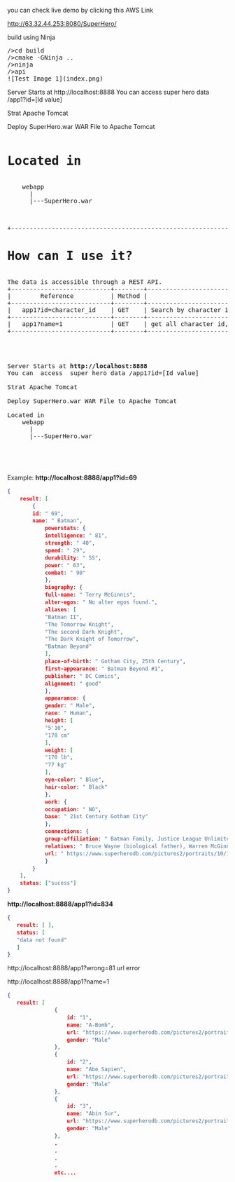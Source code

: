 you can check live demo by clicking this  AWS  Link

http://63.32.44.253:8080/SuperHero/

build using Ninja
<pre>
/>cd build
/>cmake -GNinja ..
/>ninja
/>api
![Test Image 1](index.png)
</pre>
Server Starts at http://localhost:8888
You can  access  super hero data /app1?id=[Id value]
 
Strat Apache Tomcat 
 
Deploy SuperHero.war WAR File to Apache Tomcat 
<pre>
<h1>Located in</h1>
	webapp
	  |
	  |---SuperHero.war
	   
</pre>
<pre> 
+------------------------------------------------------------------------------------------------------------------------------------------------------------------+
<h1>How can I use it?</h1>
The data is accessible through a REST API.
+---------------------------+--------+------------------------------------------------------------------+
|        Reference          | Method |                         Purpose                                  |
+---------------------------+--------+------------------------------------------------------------------+ 
|   app1?id=character_id    | GET    | Search by character id. Returns all information of the character.|
+---------------------------+--------+------------------------------------------------------------------+
|   app1?name=1             | GET    | get all character id,name,gender,url from database               |
+---------------------------+--------+------------------------------------------------------------------+ 
	
 


Server Starts at <strong>http://localhost:8888</strong>
You can  access  super hero data /app1?id=[Id value]
 
Strat Apache Tomcat 
 
Deploy SuperHero.war WAR File to Apache Tomcat 

Located in
	webapp
	  |
	  |---SuperHero.war
	   
 
 
 
</pre>
Example:
<strong>http://localhost:8888/app1?id=69</strong>
```json
{
	result: [
		{
		id: " 69",
		name: " Batman",
			powerstats: {
			intelligence: " 81",
			strength: " 40",
			speed: " 29",
			durability: " 55",
			power: " 63",
			combat: " 90"
			},
			biography: {
			full-name: " Terry McGinnis",
			alter-egos: " No alter egos found.",
			aliases: [
			"Batman II",
			"The Tomorrow Knight",
			"The second Dark Knight",
			"The Dark Knight of Tomorrow",
			"Batman Beyond"
			],
			place-of-birth: " Gotham City, 25th Century",
			first-appearance: " Batman Beyond #1",
			publisher: " DC Comics",
			alignment: " good"
			},
			appearance: {
			gender: " Male",
			race: " Human",
			height: [
			"5'10",
			"178 cm"
			],
			weight: [
			"170 lb",
			"77 kg"
			],
			eye-color: " Blue",
			hair-color: " Black"
			},
			work: {
			occupation: " NO",
			base: " 21st Century Gotham City"
			},
			connections: {
			group-affiliation: " Batman Family, Justice League Unlimited",
			relatives: " Bruce Wayne (biological father), Warren McGinnis (father, deceased), Mary McGinnis (mother), Matt McGinnis (brother)",
			url: " https://www.superherodb.com/pictures2/portraits/10/100/10441.jpg"
			}
		}
	],
	status: ["sucess"]
}
```

 
 <strong>http://localhost:8888/app1?id=834</strong>
 ```json
 {
	result: [ ],
	status: [
	"data not found"
	]
}
```
http://localhost:8888/app1?wrong=81
 url error

http://localhost:8888/app1?name=1
 ```json
{
	result: [
				{
					id: "1",
					name: "A-Bomb",
					url: "https://www.superherodb.com/pictures2/portraits/10/100/10060.jpg",
					gender: "Male"
				},
				{
					id: "2",
					name: "Abe Sapien",
					url: "https://www.superherodb.com/pictures2/portraits/10/100/956.jpg",
					gender: "Male"
				},
				{
					id: "3",
					name: "Abin Sur",
					url: "https://www.superherodb.com/pictures2/portraits/10/100/1460.jpg",
					gender: "Male"
				},
				.
				.
				.
				.
				etc....
```

